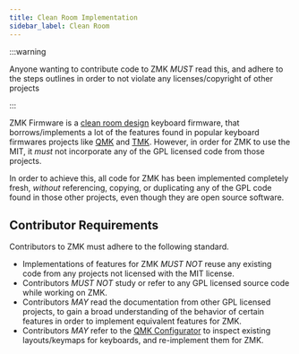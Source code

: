 ```yaml
---
title: Clean Room Implementation
sidebar_label: Clean Room
---
```


:::warning

Anyone wanting to contribute code to ZMK _MUST_ read this, and adhere to the steps outlines in order to not violate any licenses/copyright of other projects

:::

ZMK Firmware is a [clean room design](https://en.wikipedia.org/wiki/Clean_room_design) keyboard firmware, that
borrows/implements a lot of the features found in popular keyboard firmwares projects like [QMK](https://qmk.fm)
and [TMK](https://github.com/tmk/tmk_keyboard). However, in order for ZMK to use the MIT, it _must_ not
incorporate any of the GPL licensed code from those projects.

In order to achieve this, all code for ZMK has been implemented completely fresh, _without_ referencing, copying,
or duplicating any of the GPL code found in those other projects, even though they are open source software.

## Contributor Requirements

Contributors to ZMK must adhere to the following standard.

- Implementations of features for ZMK _MUST NOT_ reuse any existing code from any projects not licensed with the MIT license.
- Contributors _MUST NOT_ study or refer to any GPL licensed source code while working on ZMK.
- Contributors _MAY_ read the documentation from other GPL licensed projects, to gain a broad understanding of the behavior of certain features in order to implement equivalent features for ZMK.
- Contributors _MAY_ refer to the [QMK Configurator](https://config.qmk.fm/) to inspect existing layouts/keymaps for
  keyboards, and re-implement them for ZMK.
